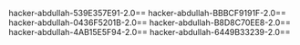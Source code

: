 hacker-abdullah-539E357E91-2.0==
hacker-abdullah-BBBCF9191F-2.0==
hacker-abdullah-0436F5201B-2.0==
hacker-abdullah-B8D8C70EE8-2.0==
hacker-abdullah-4AB15E5F94-2.0==
hacker-abdullah-6449B33239-2.0==
